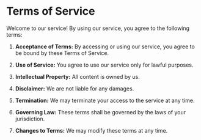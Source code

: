 # Terms of Service

Welcome to our service! By using our service, you agree to the following terms:

1.  **Acceptance of Terms:** By accessing or using our service, you agree to be bound by these Terms of Service.

2.  **Use of Service:** You agree to use our service only for lawful purposes.

3.  **Intellectual Property:** All content is owned by us.

4.  **Disclaimer:** We are not liable for any damages.

5.  **Termination:** We may terminate your access to the service at any time.

6.  **Governing Law:** These terms shall be governed by the laws of your jurisdiction.

7.  **Changes to Terms:** We may modify these terms at any time.
